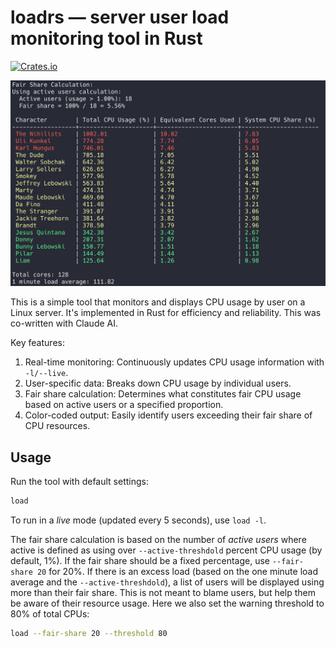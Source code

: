 # loadrs — server user load monitoring tool in Rust
[![Crates.io](https://img.shields.io/crates/v/loadrs.svg)](https://crates.io/crates/loadrs)

![loadrs in action](https://raw.githubusercontent.com/vsbuffalo/loadrs/main/screenshot.png)

This is a simple tool that monitors and displays CPU usage by user on a Linux
server. It's implemented in Rust for efficiency and reliability. This was
co-written with Claude AI.

Key features:

1. Real-time monitoring: Continuously updates CPU usage information with `-l/--live`.
2. User-specific data: Breaks down CPU usage by individual users.
3. Fair share calculation: Determines what constitutes fair CPU usage based on active users or a specified proportion.
4. Color-coded output: Easily identify users exceeding their fair share of CPU resources.

## Usage

Run the tool with default settings:

```bash
load
```

To run in a *live* mode (updated every 5 seconds), use `load -l`.

The fair share calculation is based on the number of *active users* where
active is defined as using over `--active-threshdold` percent CPU usage (by
default, 1%). If the fair share should be a fixed percentage, use `--fair-share
20` for 20%. If there is an excess load (based on the one minute load average
and the `--active-threshdold`), a list of users will be displayed using more
than their fair share. This is not meant to blame users, but help them be aware
of their resource usage. Here we also set the warning threshold to 80% of total
CPUs:

```bash
load --fair-share 20 --threshold 80
```

